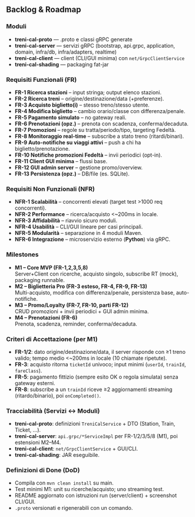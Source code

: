 ## Backlog & Roadmap

### Moduli
- **treni-cal-proto** — .proto e classi gRPC generate
- **treni-cal-server** — servizi gRPC (bootstrap, api.grpc, application, domain, infra/db, infra/adapters, realtime)
- **treni-cal-client** — client (CLI/GUI minima) con `net/GrpcClientService`
- **treni-cal-shading** — packaging fat-jar

### Requisiti Funzionali (FR)
- **FR-1 Ricerca stazioni** – input stringa; output elenco stazioni.
- **FR-2 Ricerca treni** – origine/destinazione/data (+preferenze).
- **FR-3 Acquisto biglietto(i)** – stesso treno/stesso utente.
- **FR-4 Modifica biglietto** – cambio orario/classe con differenza/penale.
- **FR-5 Pagamento simulato** – no gateway reali.
- **FR-6 Prenotazioni (opz.)** – prenota con scadenza, conferma/decaduta.
- **FR-7 Promozioni** – regole su tratta/periodo/tipo, targeting Fedeltà.
- **FR-8 Monitoraggio real-time** – subscribe a stato treno (ritardi/binari).
- **FR-9 Auto-notifiche su viaggi attivi** – push a chi ha biglietto/prenotazione.
- **FR-10 Notifiche promozioni Fedeltà** – invii periodici (opt-in).
- **FR-11 Client GUI minima** – flussi base.
- **FR-12 GUI admin server** – gestione promo/overview.
- **FR-13 Persistenza (opz.)** – DB/file (es. SQLite).

### Requisiti Non Funzionali (NFR)
- **NFR-1 Scalabilità** – concorrenti elevati (target test >1000 req concorrenti).
- **NFR-2 Performance** – ricerca/acquisto <~200ms in locale.
- **NFR-3 Affidabilità** – riavvio sicuro moduli.
- **NFR-4 Usabilità** – CLI/GUI lineare per casi principali.
- **NFR-5 Modularità** – separazione in 4 moduli Maven.
- **NFR-6 Integrazione** – microservizio esterno (**Python**) via gRPC.

### Milestones
- **M1 – Core MVP (FR-1,2,3,5,8)**  
  Server+Client con ricerche, acquisto singolo, subscribe RT (mock), packaging runnable.
- **M2 – Biglietteria Pro (FR-3 esteso, FR-4, FR-9, FR-13)**  
  Multi-acquisto, modifica con differenza/penale, persistenza base, auto-notifiche.
- **M3 – Promo/Loyalty (FR-7, FR-10, parti FR-12)**  
  CRUD promozioni + invii periodici + GUI admin minima.
- **M4 – Prenotazioni (FR-6)**  
  Prenota, scadenza, reminder, conferma/decaduta.

### Criteri di Accettazione (per M1)
- **FR-1/2**: dato origine/destinazione/data, il server risponde con ≥1 treno valido; tempo medio <~200ms in locale (10 chiamate ripetute).
- **FR-3**: acquisto ritorna `ticketId` univoco; input minimi (`userId`, `trainId`, `fareClass`).
- **FR-5**: pagamento fittizio (sempre esito OK o regola simulata) senza gateway esterni.
- **FR-8**: subscribe a un `trainId` riceve ≥2 aggiornamenti streaming (ritardo/binario), poi `onCompleted()`.

### Tracciabilità (Servizi ↔ Moduli)
- **treni-cal-proto**: definizioni `TreniCalService` + DTO (Station, Train, Ticket, …). 
- **treni-cal-server**: `api.grpc/*ServiceImpl` per FR-1/2/3/5/8 (M1), poi estensioni M2–M4. 
- **treni-cal-client**: `net/GrpcClientService` + GUI/CLI.
- **treni-cal-shading**: JAR eseguibile.

### Definizioni di Done (DoD)
- Compila con `mvn clean install` su main.
- Test minimi M1: unit su ricerche/acquisto; uno streaming test.
- README aggiornato con istruzioni run (server/client) + screenshot CLI/GUI.
- `.proto` versionati e rigenerabili con un comando.
